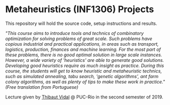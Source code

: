# Metaheuristics (INF1306) Projects

This repository will hold the source code, setup instructions and results.

*"This course aims to introduce tools and technics of combinatory optimization for solving problems of great scale. Such problems have copious industrial and practical applications, in areas such as transport, logistics, production, finances and machine learning. For the most part of these problems, there is no good optimal solution in large scale instances. However, a wide variety of 'heuristics' are able to generate good solutions. Developing good heuristics require as much insight as practice. During this course, the students will get to know heuristic and metaheuristic technics, such as simulated annealing, tabu search, 'genetic algorithms', ant farm colony algorithms, as well as plenty of tips to make these work in practice." (Free translation from Portuguese)*

Lecture given by [Thibaut Vidal](https://github.com/vidalt) @ PUC-Rio in the second semester of 2019.

